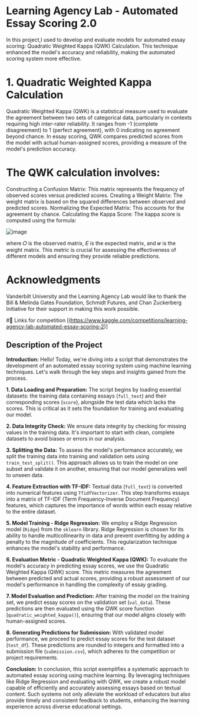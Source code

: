 

# Learning Agency Lab - Automated Essay Scoring 2.0 
In this project,I used to develop and evaluate models for automated essay scoring: Quadratic Weighted Kappa (QWK) Calculation. This technique enhanced the model's accuracy and reliability, making the automated scoring system more effective.

# 1. Quadratic Weighted Kappa Calculation
Quadratic Weighted Kappa (QWK) is a statistical measure used to evaluate the agreement between two sets of categorical data, particularly in contexts requiring high inter-rater reliability. It ranges from -1 (complete disagreement) to 1 (perfect agreement), with 0 indicating no agreement beyond chance. In essay scoring, QWK compares predicted scores from the model with actual human-assigned scores, providing a measure of the model's prediction accuracy.

# The QWK calculation involves:

Constructing a Confusion Matrix: This matrix represents the frequency of observed scores versus predicted scores.
Creating a Weight Matrix: The weight matrix is based on the squared differences between observed and predicted scores.
Normalizing the Expected Matrix: This accounts for the agreement by chance.
Calculating the Kappa Score: The kappa score is computed using the formula:

​![image](https://github.com/RobinaMirbahar/Kaggle-competition/assets/60986830/23c27b89-8f47-4eeb-8208-465db5da3da3)

 
​where 𝑂 is the observed matrix, 𝐸 is the expected matrix, and 𝑤 is the weight matrix. This metric is crucial for assessing the effectiveness of different models and ensuring they provide reliable predictions.

# Acknowledgments
Vanderbilt University and the Learning Agency Lab would like to thank the Bill & Melinda Gates Foundation, Schmidt Futures, and Chan Zuckerberg Initiative for their support in making this work possible.

#🔗 Links for competition
[(https://www.kaggle.com/competitions/learning-agency-lab-automated-essay-scoring-2)]


## Description of the Project


**Introduction:**
Hello! Today, we're diving into a script that demonstrates the development of an automated essay scoring system using machine learning techniques. Let's walk through the key steps and insights gained from the process.

**1. Data Loading and Preparation:**
The script begins by loading essential datasets: the training data containing essays (`full_text`) and their corresponding scores (`score`), alongside the test data which lacks the scores. This is critical as it sets the foundation for training and evaluating our model.

**2. Data Integrity Check:**
We ensure data integrity by checking for missing values in the training data. It's important to start with clean, complete datasets to avoid biases or errors in our analysis.

**3. Splitting the Data:**
To assess the model's performance accurately, we split the training data into training and validation sets using `train_test_split()`. This approach allows us to train the model on one subset and validate it on another, ensuring that our model generalizes well to unseen data.

**4. Feature Extraction with TF-IDF:**
Textual data (`full_text`) is converted into numerical features using `TfidfVectorizer`. This step transforms essays into a matrix of TF-IDF (Term Frequency-Inverse Document Frequency) features, which captures the importance of words within each essay relative to the entire dataset.

**5. Model Training - Ridge Regression:**
We employ a Ridge Regression model (`Ridge`) from the `sklearn` library. Ridge Regression is chosen for its ability to handle multicollinearity in data and prevent overfitting by adding a penalty to the magnitude of coefficients. This regularization technique enhances the model's stability and performance.

**6. Evaluation Metric - Quadratic Weighted Kappa (QWK):**
To evaluate the model's accuracy in predicting essay scores, we use the Quadratic Weighted Kappa (QWK) score. This metric measures the agreement between predicted and actual scores, providing a robust assessment of our model's performance in handling the complexity of essay grading.

**7. Model Evaluation and Prediction:**
After training the model on the training set, we predict essay scores on the validation set (`val_data`). These predictions are then evaluated using the QWK score function (`quadratic_weighted_kappa()`), ensuring that our model aligns closely with human-assigned scores.

**8. Generating Predictions for Submission:**
With validated model performance, we proceed to predict essay scores for the test dataset (`test_df`). These predictions are rounded to integers and formatted into a submission file (`submission.csv`), which adheres to the competition or project requirements.

**Conclusion:**
In conclusion, this script exemplifies a systematic approach to automated essay scoring using machine learning. By leveraging techniques like Ridge Regression and evaluating with QWK, we create a robust model capable of efficiently and accurately assessing essays based on textual content. Such systems not only alleviate the workload of educators but also provide timely and consistent feedback to students, enhancing the learning experience across diverse educational settings.
